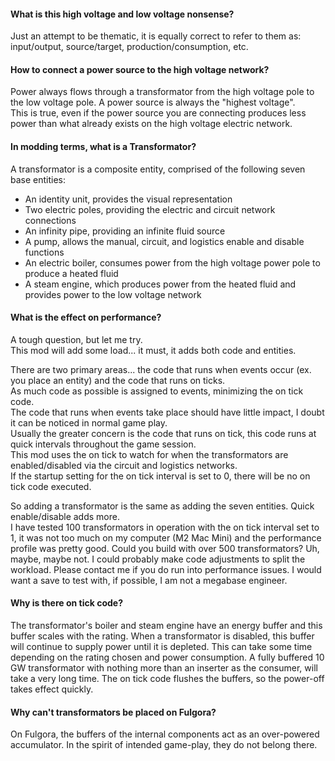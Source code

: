 #### What is this high voltage and low voltage nonsense?  
Just an attempt to be thematic, it is equally correct to refer to them as: input/output, source/target, production/consumption, etc.  


#### How to connect a power source to the high voltage network?  
Power always flows through a transformator from the high voltage pole to the low voltage pole. A power source is always the "highest voltage".  
This is true, even if the power source you are connecting produces less power than what already exists on the high voltage electric network.  


#### In modding terms, what is a Transformator?  
A transformator is a composite entity, comprised of the following seven base entities:
   * An identity unit, provides the visual representation
   * Two electric poles, providing the electric and circuit network connections
   * An infinity pipe, providing an infinite fluid source
   * A pump, allows the manual, circuit, and logistics enable and disable functions
   * An electric boiler, consumes power from the high voltage power pole to produce a heated fluid
   * A steam engine, which produces power from the heated fluid and provides power to the low voltage network


#### What is the effect on performance?  
A tough question, but let me try.  
This mod will add some load... it must, it adds both code and entities.  


There are two primary areas... the code that runs when events occur (ex. you place an entity) and the code that runs on ticks.  
As much code as possible is assigned to events, minimizing the on tick code.  
The code that runs when events take place should have little impact, I doubt it can be noticed in normal game play.  
Usually the greater concern is the code that runs on tick, this code runs at quick intervals throughout the game session.  
This mod uses the on tick to watch for when the transformators are enabled/disabled via the circuit and logistics networks.  
If the startup setting for the on tick interval is set to 0, there will be no on tick code executed.  

So adding a transformator is the same as adding the seven entities. Quick enable/disable adds more.  
I have tested 100 transformators in operation with the on tick interval set to 1, it was not too much on my computer (M2 Mac Mini) and the performance profile was pretty good. Could you build with over 500 transformators? Uh, maybe, maybe not.  I could probably make code adjustments to split the workload. Please contact me if you do run into performance issues. I would want a save to test with, if possible, I am not a megabase engineer.  


#### Why is there on tick code?  
The transformator's boiler and steam engine have an energy buffer and this buffer scales with the rating. When a transformator is disabled, this buffer will continue to supply power until it is depleted. This can take some time depending on the rating chosen and power consumption. A fully buffered 10 GW transformator with nothing more than an inserter as the consumer, will take a very long time. The on tick code flushes the buffers, so the power-off takes effect quickly.  


#### Why can't transformators be placed on Fulgora?  
On Fulgora, the buffers of the internal components act as an over-powered accumulator. In the spirit of intended game-play, they do not belong there.  
